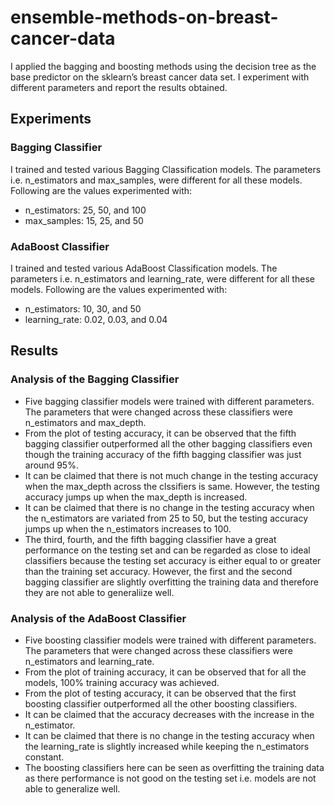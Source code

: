 # ensemble-methods-on-breast-cancer-data
I applied the bagging and boosting methods using the decision tree as the base predictor on the sklearn’s breast cancer data set. I experiment with different parameters and report the results obtained.

## Experiments

### Bagging Classifier
I trained and tested various Bagging Classification models. The parameters i.e. n_estimators and max_samples, were different for all these models. Following are the values experimented with:
- n_estimators: 25, 50, and 100
- max_samples: 15, 25, and 50

### AdaBoost Classifier
I trained and tested various AdaBoost Classification models. The parameters i.e. n_estimators and learning_rate, were different for all these models. Following are the values experimented with:
- n_estimators: 10, 30, and 50
- learning_rate: 0.02, 0.03, and 0.04

## Results

### Analysis of the Bagging Classifier
- Five bagging classifier models were trained with different parameters. The parameters that were changed across these classifiers were n_estimators and max_depth.
- From the plot of testing accuracy, it can be observed that the fifth bagging classifier outperformed all the other bagging classifiers even though the training accuracy of the fifth bagging classifier was just around 95%.
- It can be claimed that there is not much change in the testing accuracy when the max_depth across the clssifiers is same. However, the testing accuracy jumps up when the max_depth is increased.
- It can be claimed that there is no change in the testing accuracy when the n_estimators are variated from 25 to 50, but the testing accuracy jumps up when the n_estimators increases to 100.
- The third, fourth, and the fifth bagging classifier have a great performance on the testing set and can be regarded as close to ideal classifiers because the testing set accuracy is either equal to or greater than the training set accuracy. However, the first and the second bagging classifier are slightly overfitting the training data and therefore they are not able to generaliize well.

### Analysis of the AdaBoost Classifier
- Five boosting classifier models were trained with different parameters. The parameters that were changed across these classifiers were n_estimators and learning_rate.
- From the plot of training accuracy, it can be observed that for all the models, 100% training accuracy was achieved.
- From the plot of testing accuracy, it can be observed that the first boosting classifier outperformed all the other boosting classifiers.
- It can be claimed that the accuracy decreases with the increase in the n_estimator.
- It can be claimed that there is no change in the testing accuracy when the learning_rate is slightly increased while keeping the n_estimators constant.
- The boosting classifiers here can be seen as overfitting the training data as there performance is not good on the testing set i.e. models are not able to generalize well.
